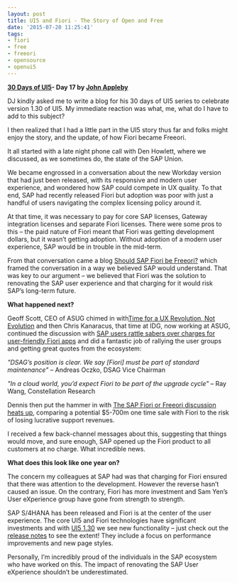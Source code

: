```yaml
---
layout: post
title: UI5 and Fiori - The Story of Open and Free
date: '2015-07-20 11:25:41'
tags:
- fiori
- free
- freeori
- opensource
- openui5
---
```


**[30 Days of UI5](http://pipetree.com/qmacro/blog/2015/07/04/30-days-of-ui5/)- Day 17 by [John Appleby](https://twitter.com/applebyj)** 

DJ kindly asked me to write a blog for his 30 days of UI5 series to celebrate version 1.30 of UI5. My immediate reaction was what, me, what do I have to add to this subject?

I then realized that I had a little part in the UI5 story thus far and folks might enjoy the story, and the update, of how Fiori became Freeori.

It all started with a late night phone call with Den Howlett, where we discussed, as we sometimes do, the state of the SAP Union.

We became engrossed in a conversation about the new Workday version that had just been released, with its responsive and modern user experience, and wondered how SAP could compete in UX quality. To that end, SAP had recently released Fiori but adoption was poor with just a handful of users navigating the complex licensing policy around it.

At that time, it was necessary to pay for core SAP licenses, Gateway integration licenses and separate Fiori licenses. There were some pros to this – the paid nature of Fiori meant that Fiori was getting development dollars, but it wasn’t getting adoption. Without adoption of a modern user experience, SAP would be in trouble in the mid-term.

From that conversation came a blog [Should SAP Fiori be Freeori?](http://diginomica.com/2014/02/05/sap-fiori-freeori) which framed the conversation in a way we believed SAP would understand. That was key to our argument – we believed that Fiori was the solution to renovating the SAP user experience and that charging for it would risk SAP’s long-term future.

**What happened next?**

Geoff Scott, CEO of ASUG chimed in with[Time for a UX Revolution, Not Evolution](http://www.asugnews.com/article/time-for-a-ux-revolution-not-evolution) and then Chris Kanaracus, that time at IDG, now working at ASUG, continued the discussion with [SAP users rattle sabers over charges for user-friendly Fiori apps](http://www.pcworld.com/article/2143980/sap-users-rattle-sabers-over-charges-for-userfriendly-fiori-apps.html) and did a fantastic job of rallying the user groups and getting great quotes from the ecosystem:

*"DSAG’s position is clear. We say [Fiori] must be part of standard maintenance"* – Andreas Oczko, DSAG Vice Chairman

*"In a cloud world, you’d expect Fiori to be part of the upgrade cycle"* – Ray Wang, Constellation Research

Dennis then put the hammer in with [The SAP Fiori or Freeori discussion heats up](http://diginomica.com/2014/04/15/sap-fiori-freeori-discussion-heats), comparing a potential $5-700m one time sale with Fiori to the risk of losing lucrative support revenues.

I received a few back-channel messages about this, suggesting that things would move, and sure enough, SAP opened up the Fiori product to all customers at no charge. What incredible news.

**What does this look like one year on?**

The concern my colleagues at SAP had was that charging for Fiori ensured that there was attention to the development. However the reverse hasn’t caused an issue. On the contrary, Fiori has more investment and Sam Yen’s User eXperience group have gone from strength to strength.

SAP S/4HANA has been released and Fiori is at the center of the user experience. The core UI5 and Fiori technologies have significant investments and with [UI5 1.30](https://openui5.hana.ondemand.com/) we see new functionality – just check out the [release notes](https://openui5beta.hana.ondemand.com/#releasenotes.html) to see the extent! They include a focus on performance improvements and new page styles.

Personally, I’m incredibly proud of the individuals in the SAP ecosystem who have worked on this. The impact of renovating the SAP User eXperience shouldn’t be underestimated.


